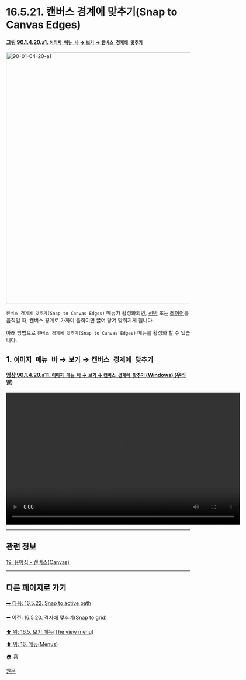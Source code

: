 # 16.5.21. 캔버스 경계에 맞추기(Snap to Canvas Edges)

<a id="90-01-04-20-a1"></a>

#### [그림 90.1.4.20.a1. `이미지 메뉴 바` → `보기` → `캔버스 경계에 맞추기`](./90-01-04-20-snap_to_canvas_edges.md#90-01-04-20-a1)
<img width="940" height="687" alt="90-01-04-20-a1" src="https://github.com/user-attachments/assets/ef2bac8d-c777-4065-8486-8ed774877687" />

`캔버스 경계에 맞추기(Snap to Canvas Edges)` 메뉴가 활성화되면, [선택](./19-glossaryx-selection.md) 또는 [레이어](./19-glossaryx-layer.md)를 움직일 때, 캔버스 경계로 가까이 움직이면 끌어 당겨 맞춰지게 됩니다.

아래 방볍으로 `캔버스 경계에 맞추기(Snap to Canvas Edges)` 메뉴를 활성화 할 수 있습니다.

<a id="16-05-21-s1"></a>

## 1. `이미지 메뉴 바` → `보기` → `캔버스 경계에 맞추기`

<a id="90-01-04-20-a11"></a>

#### [영상 90.1.4.20.a11. `이미지 메뉴 바` → `보기` → `캔버스 경계에 맞추기` (Windows) (우리말)](./90-01-04-20-snap_to_canvas_edges.md#90-01-04-20-a11)
<video controls="controls" width="640" height="360" src="https://github.com/user-attachments/assets/90a355bb-ea76-4a8e-9e08-27f89a900347"></video>

***

## 관련 정보

[19. 용어집 - 캔버스(Canvas)](./19-glossaryx-canvas.md)

***

## 다른 페이지로 가기

[➡️ 다음: 16.5.22. Snap to active path](./16-05-22-snap-to-active-path.md)

[⬅️ 이전: 16.5.20. 격자에 맞추기(Snap to grid)](./16-05-20-snap-to-grid.md)

[⬆️ 위: 16.5. 보기 메뉴(The view menu)](./16-05-00-the-view-menu.md)

[⬆️ 위: 16. 메뉴(Menus)](./16-00-menus.md)

[🏠 홈](./00-home.md)

[원문](https://docs.gimp.org/2.10/ko/gimp-view-snap-to-canvas.html)